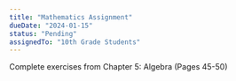```yaml
---
title: "Mathematics Assignment"
dueDate: "2024-01-15"
status: "Pending"
assignedTo: "10th Grade Students"
---
```

Complete exercises from Chapter 5: Algebra (Pages 45-50)
